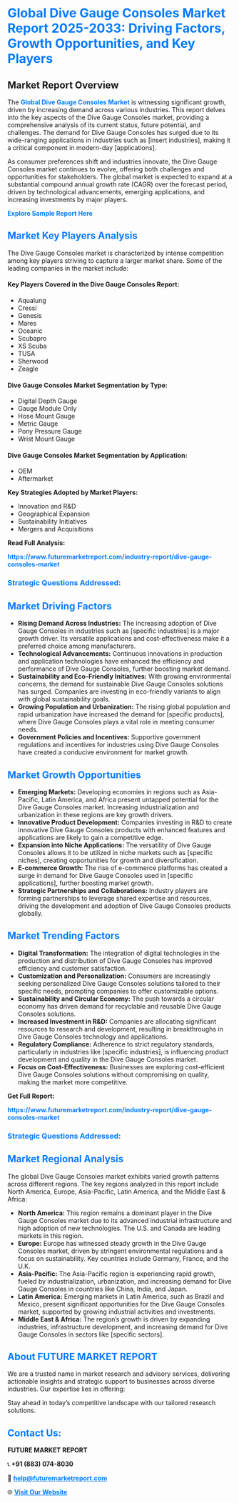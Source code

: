 <h1 style="color: #007BFF;">Global Dive Gauge Consoles Market Report 2025-2033: Driving Factors, Growth Opportunities, and Key Players</h1>

<section id="overview">
<h2>Market Report Overview</h2>
<p>The <a href="https://www.futuremarketreport.com/industry-report/dive-gauge-consoles-market" style="color: #007BFF; text-decoration: none;"><strong>Global Dive Gauge Consoles Market</strong></a> is witnessing significant growth, driven by increasing demand across various industries. This report delves into the key aspects of the Dive Gauge Consoles market, providing a comprehensive analysis of its current status, future potential, and challenges. The demand for Dive Gauge Consoles has surged due to its wide-ranging applications in industries such as [insert industries], making it a critical component in modern-day [applications].</p>
<p>As consumer preferences shift and industries innovate, the Dive Gauge Consoles market continues to evolve, offering both challenges and opportunities for stakeholders. The global market is expected to expand at a substantial compound annual growth rate (CAGR) over the forecast period, driven by technological advancements, emerging applications, and increasing investments by major players.</p>
</section>

<section id="overview">
<p><a href="https://www.futuremarketreport.com/request-sample/reportId=92388" style="color: #007BFF; text-decoration: none;"><strong>Explore Sample Report Here</strong></a></p>
</section>

<section id="key-players">
<h2 style="color: #007BFF;">Market Key Players Analysis</h2>
<p>The Dive Gauge Consoles market is characterized by intense competition among key players striving to capture a larger market share. Some of the leading companies in the market include:</p>
<h4>Key Players Covered in the Dive Gauge Consoles Report:</h4>
<ul><li>Aqualung</li><li>Cressi</li><li>Genesis</li><li>Mares</li><li>Oceanic</li><li>Scubapro</li><li>XS Scuba</li><li>TUSA</li><li>Sherwood</li><li>Zeagle</li></ul>
<h4>Dive Gauge Consoles Market Segmentation by Type:</h4>
<ul><li>Digital Depth Gauge</li><li>Gauge Module Only</li><li>Hose Mount Gauge</li><li>Metric Gauge</li><li>Pony Pressure Gauge</li><li>Wrist Mount Gauge</li></ul>

<h4>Dive Gauge Consoles Market Segmentation by Application:</h4>
<ul><li>OEM</li><li>Aftermarket</li></ul>
<p><strong>Key Strategies Adopted by Market Players:</strong></p>
<ul>
<li>Innovation and R&D</li>
<li>Geographical Expansion</li>
<li>Sustainability Initiatives</li>
<li>Mergers and Acquisitions</li>
</ul>
</section>

<section>
<p><strong>Read Full Analysis: </strong></p><a href="https://www.futuremarketreport.com/industry-report/dive-gauge-consoles-market" style="color: #007BFF; text-decoration: none;"><strong>https://www.futuremarketreport.com/industry-report/dive-gauge-consoles-market</strong></a>
<h3 style="color: #007BFF;">Strategic Questions Addressed:</h3>
</section>

<section id="driving-factors">
<h2 style="color: #007BFF;">Market Driving Factors</h2>
<ul>
<li><strong>Rising Demand Across Industries:</strong> The increasing adoption of Dive Gauge Consoles in industries such as [specific industries] is a major growth driver. Its versatile applications and cost-effectiveness make it a preferred choice among manufacturers.</li>
<li><strong>Technological Advancements:</strong> Continuous innovations in production and application technologies have enhanced the efficiency and performance of Dive Gauge Consoles, further boosting market demand.</li>
<li><strong>Sustainability and Eco-Friendly Initiatives:</strong> With growing environmental concerns, the demand for sustainable Dive Gauge Consoles solutions has surged. Companies are investing in eco-friendly variants to align with global sustainability goals.</li>
<li><strong>Growing Population and Urbanization:</strong> The rising global population and rapid urbanization have increased the demand for [specific products], where Dive Gauge Consoles plays a vital role in meeting consumer needs.</li>
<li><strong>Government Policies and Incentives:</strong> Supportive government regulations and incentives for industries using Dive Gauge Consoles have created a conducive environment for market growth.</li>
</ul>
</section>

<section id="growth-opportunities">
<h2 style="color: #007BFF;">Market Growth Opportunities</h2>
<ul>
<li><strong>Emerging Markets:</strong> Developing economies in regions such as Asia-Pacific, Latin America, and Africa present untapped potential for the Dive Gauge Consoles market. Increasing industrialization and urbanization in these regions are key growth drivers.</li>
<li><strong>Innovative Product Development:</strong> Companies investing in R&D to create innovative Dive Gauge Consoles products with enhanced features and applications are likely to gain a competitive edge.</li>
<li><strong>Expansion into Niche Applications:</strong> The versatility of Dive Gauge Consoles allows it to be utilized in niche markets such as [specific niches], creating opportunities for growth and diversification.</li>
<li><strong>E-commerce Growth:</strong> The rise of e-commerce platforms has created a surge in demand for Dive Gauge Consoles used in [specific applications], further boosting market growth.</li>
<li><strong>Strategic Partnerships and Collaborations:</strong> Industry players are forming partnerships to leverage shared expertise and resources, driving the development and adoption of Dive Gauge Consoles products globally.</li>
</ul>
</section>

<section id="trending-factors">
<h2 style="color: #007BFF;">Market Trending Factors</h2>
<ul>
<li><strong>Digital Transformation:</strong> The integration of digital technologies in the production and distribution of Dive Gauge Consoles has improved efficiency and customer satisfaction.</li>
<li><strong>Customization and Personalization:</strong> Consumers are increasingly seeking personalized Dive Gauge Consoles solutions tailored to their specific needs, prompting companies to offer customizable options.</li>
<li><strong>Sustainability and Circular Economy:</strong> The push towards a circular economy has driven demand for recyclable and reusable Dive Gauge Consoles solutions.</li>
<li><strong>Increased Investment in R&D:</strong> Companies are allocating significant resources to research and development, resulting in breakthroughs in Dive Gauge Consoles technology and applications.</li>
<li><strong>Regulatory Compliance:</strong> Adherence to strict regulatory standards, particularly in industries like [specific industries], is influencing product development and quality in the Dive Gauge Consoles market.</li>
<li><strong>Focus on Cost-Effectiveness:</strong> Businesses are exploring cost-efficient Dive Gauge Consoles solutions without compromising on quality, making the market more competitive.</li>
</ul>
</section>

<section>
<p><strong>Get Full Report: </strong></p><a href="https://www.futuremarketreport.com/industry-report/dive-gauge-consoles-market" style="color: #007BFF; text-decoration: none;"><strong>https://www.futuremarketreport.com/industry-report/dive-gauge-consoles-market</strong></a>
<h3 style="color: #007BFF;">Strategic Questions Addressed:</h3>
</section>


<section id="regional-analysis">
<h2 style="color: #007BFF;">Market Regional Analysis</h2>
<p>The global Dive Gauge Consoles market exhibits varied growth patterns across different regions. The key regions analyzed in this report include North America, Europe, Asia-Pacific, Latin America, and the Middle East & Africa:</p>
<ul>
<li><strong>North America:</strong> This region remains a dominant player in the Dive Gauge Consoles market due to its advanced industrial infrastructure and high adoption of new technologies. The U.S. and Canada are leading markets in this region.</li>
<li><strong>Europe:</strong> Europe has witnessed steady growth in the Dive Gauge Consoles market, driven by stringent environmental regulations and a focus on sustainability. Key countries include Germany, France, and the U.K.</li>
<li><strong>Asia-Pacific:</strong> The Asia-Pacific region is experiencing rapid growth, fueled by industrialization, urbanization, and increasing demand for Dive Gauge Consoles in countries like China, India, and Japan.</li>
<li><strong>Latin America:</strong> Emerging markets in Latin America, such as Brazil and Mexico, present significant opportunities for the Dive Gauge Consoles market, supported by growing industrial activities and investments.</li>
<li><strong>Middle East & Africa:</strong> The region’s growth is driven by expanding industries, infrastructure development, and increasing demand for Dive Gauge Consoles in sectors like [specific sectors].</li>
</ul>
</section>

<footer>
<h2 style="color: #007BFF;">About FUTURE MARKET REPORT</h2>
<p>We are a trusted name in market research and advisory services, delivering actionable insights and strategic support to businesses across diverse industries. Our expertise lies in offering:</p>

<p>Stay ahead in today’s competitive landscape with our tailored research solutions.</p>

<h2 style="color: #007BFF;">Contact Us:</h2>
<p><strong>FUTURE MARKET REPORT</strong></p>
<p>📞 <strong>+91 (883) 074-8030</strong></p>
<p>📧 <strong><a href="mailto:help@futuremarketreport.com" style="color: #007BFF;">help@futuremarketreport.com</a></strong></p>
<p>🌐 <strong><a href="https://www.futuremarketreport.com/" style="color: #007BFF;">Visit Our Website</a></strong></p>
</footer>